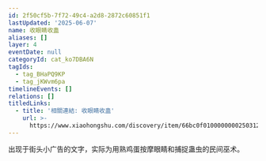 ```yaml
---
id: 2f50cf5b-7f72-49c4-a2d8-2872c60851f1
lastUpdated: '2025-06-07'
name: 收眼睛收蛊
aliases: []
layer: 4
eventDate: null
categoryId: cat_ko7DBA6N
tagIds:
  - tag_BHaPQ9KP
  - tag_jKWvm6pa
timelineEvents: []
relations: []
titledLinks:
  - title: '相關連結: 收眼睛收蛊'
    url: >-
      https://www.xiaohongshu.com/discovery/item/66bc0f0100000000250312b7?app_platform=android&ignoreEngage=true&app_version=8.50.1&share_from_user_hidden=true&xsec_source=app_share&type=normal&xsec_token=CBBw29gOxQR-H1G2FSk-qdjGtCXZ9X7qm6is3S1OAwRE8=&author_share=1&xhsshare=QQ&shareRedId=ODc0Mzk5PUA2NzUyOTgwNjY0OTc3SD5N&apptime=1724393781&share_id=c4da562c442b4c58aa5d01258480b39f
---
```

出现于街头小广告的文字，实际为用熟鸡蛋按摩眼睛和捕捉蛊虫的民间巫术。
